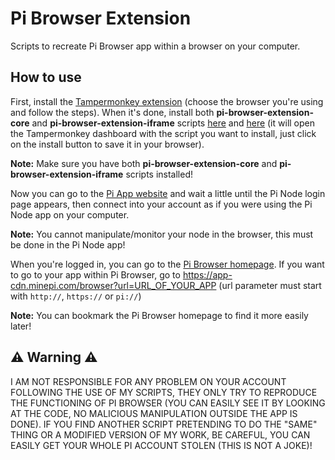 # Pi Browser Extension
Scripts to recreate Pi Browser app within a browser on your computer.

## How to use
First, install the [Tampermonkey extension](https://www.tampermonkey.net/) (choose the browser you're using and follow the steps). When it's done, install both **pi-browser-extension-core** and **pi-browser-extension-iframe** scripts [here](https://pinetwork-js.github.io/pi-browser-extension/core/pi-browser-extension-core.user.js) and [here](https://pinetwork-js.github.io/pi-browser-extension/iframe/pi-browser-extension-iframe.user.js) (it will open the Tampermonkey dashboard with the script you want to install, just click on the install button to save it in your browser).

**Note:** Make sure you have both **pi-browser-extension-core** and **pi-browser-extension-iframe** scripts installed!

Now you can go to the [Pi App website](https://app-cdn.minepi.com) and wait a little until the Pi Node login page appears, then connect into your account as if you were using the Pi Node app on your computer.

**Note:** You cannot manipulate/monitor your node in the browser, this must be done in the Pi Node app!

When you're logged in, you can go to the [Pi Browser homepage](https://app-cdn.minepi.com/browser?url=pi://welcome.pi). If you want to go to your app within Pi Browser, go to https://app-cdn.minepi.com/browser?url=URL_OF_YOUR_APP (url parameter must start with `http://`, `https://` or `pi://`)

**Note:** You can bookmark the Pi Browser homepage to find it more easily later!

## ⚠️ Warning ⚠️
I AM NOT RESPONSIBLE FOR ANY PROBLEM ON YOUR ACCOUNT FOLLOWING THE USE OF MY SCRIPTS, THEY ONLY TRY TO REPRODUCE THE FUNCTIONING OF PI BROWSER (YOU CAN EASILY SEE IT BY LOOKING AT THE CODE, NO MALICIOUS MANIPULATION OUTSIDE THE APP IS DONE). IF YOU FIND ANOTHER SCRIPT PRETENDING TO DO THE "SAME" THING OR A MODIFIED VERSION OF MY WORK, BE CAREFUL, YOU CAN EASILY GET YOUR WHOLE PI ACCOUNT STOLEN (THIS IS NOT A JOKE)!